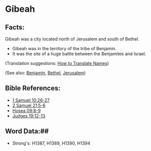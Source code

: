 # Gibeah #

## Facts: ##

Gibeah was a city located north of Jerusalem and south of Bethel.

* Gibeah was in the territory of the tribe of Benjamin.
* It was the site of a huge battle between the Benjamites and Israel.

(Translation suggestions: [How to Translate Names](rc://en/ta/man/translate/translate-names))

(See also: [Benjamin](benjamin.md), [Bethel](bethel.md), [Jerusalem](jerusalem.md))

## Bible References: ##

* [1 Samuel 10:26-27](rc://en/tn/help/1sa/10/26)
* [2 Samuel 21:5-6](rc://en/tn/help/2sa/21/05)
* [Hosea 09:8-9](rc://en/tn/help/hos/09/08)
* [Judges 19:12-13](rc://en/tn/help/jdg/19/12)

## Word Data:##

* Strong's: H1387, H1389, H1390, H1394
